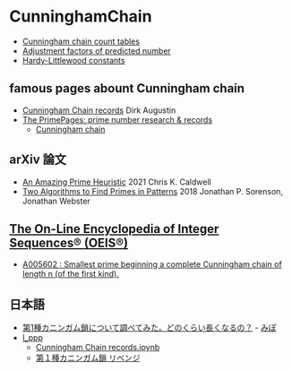 # CunninghamChain
* [Cunningham chain count tables](doc/dl.md)
* [Adjustment factors of predicted number](doc/bk.md)
* [Hardy-Littlewood constants](doc/hwc.md)

## famous pages abount Cunningham chain
* [Cunningham Chain records](http://primerecords.dk/Cunningham_Chain_records.htm) Dirk Augustin
* [The PrimePages: prime number research & records](https://primes.utm.edu/)
  - [Cunningham chain](https://primes.utm.edu/glossary/page.php?sort=CunninghamChain)

## arXiv 論文
* [An Amazing Prime Heuristic](https://arxiv.org/abs/2103.04483) 2021 Chris K. Caldwell
* [Two Algorithms to Find Primes in Patterns](https://arxiv.org/abs/1807.08777) 2018 Jonathan P. Sorenson, Jonathan Webster

## [The On-Line Encyclopedia of Integer Sequences® (OEIS®)](https://oeis.org/)
* [A005602 : Smallest prime beginning a complete Cunningham chain of length n (of the first kind).](https://oeis.org/A005602)

## 日本語
* [第1種カニンガム鎖について調べてみた。どのくらい長くなるの？](https://mathlog.info/articles/1849) - [みぽ](https://mathlog.info/users/1063/articles)
* [l_ppp](https://gist.github.com/pppp314592)
  - [Cunningham Chain records.ipynb](https://gist.github.com/pppp314592/874213e856bdbf74abcae533f03a4651)
  - [第１種カニンガム鎖 リベンジ](https://gist.github.com/pppp314592/e298afc5414d9803111b419ea08ebde7)


